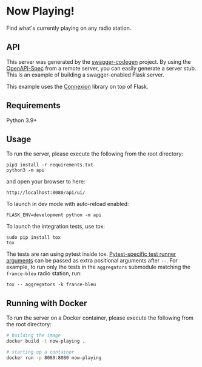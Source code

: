 # Now Playing!

Find what's currently playing on any radio station.

## API

This server was generated by the [swagger-codegen](https://github.com/swagger-api/swagger-codegen) project. By using the
[OpenAPI-Spec](https://github.com/swagger-api/swagger-core/wiki) from a remote server, you can easily generate a server stub.  This
is an example of building a swagger-enabled Flask server.

This example uses the [Connexion](https://github.com/zalando/connexion) library on top of Flask.

## Requirements
Python 3.9+

## Usage
To run the server, please execute the following from the root directory:

```
pip3 install -r requirements.txt
python3 -m api
```

and open your browser to here:

```
http://localhost:8080/api/ui/
```

To launch in dev mode with auto-reload enabled:
```
FLASK_ENV=development python -m api
```

To launch the integration tests, use tox:
```
sudo pip install tox
tox
```

The tests are ran using pytest inside tox. [Pytest-specific test runner
arguments](https://docs.pytest.org/en/6.2.x/usage.html) can be passed as extra positional arguments after `--`. For
example, to run only the tests in the `aggregators` submodule matching the `france-bleu` radio station, run:

```
tox -- aggregators -k france-bleu
```

## Running with Docker

To run the server on a Docker container, please execute the following from the root directory:

```bash
# building the image
docker build -t now-playing .

# starting up a container
docker run -p 8080:8080 now-playing
```

